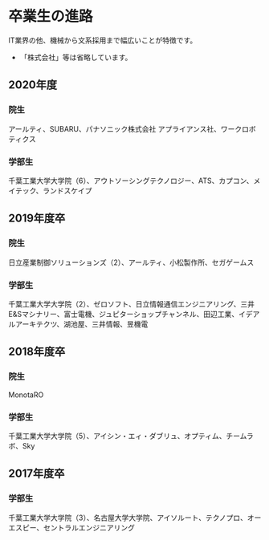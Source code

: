# 卒業生の進路

IT業界の他、機械から文系採用まで幅広いことが特徴です。

* 「株式会社」等は省略しています。

## 2020年度

### 院生

アールティ、SUBARU、パナソニック株式会社 アプライアンス社、ワークロボティクス


### 学部生

千葉工業大学大学院（6）、アウトソーシングテクノロジー、ATS、カプコン、メイテック、ランドスケイプ

## 2019年度卒

### 院生

日立産業制御ソリューションズ（2）、アールティ、小松製作所、セガゲームス

### 学部生

千葉工業大学大学院（2）、ゼロソフト、日立情報通信エンジニアリング、三井E&Sマシナリー、富士電機、ジュピターショップチャンネル、田辺工業、イデアルアーキテクツ、湖池屋、三井情報、昱機電

## 2018年度卒

### 院生

MonotaRO

### 学部生

千葉工業大学大学院（5）、アイシン・エィ・ダブリュ、オプティム、チームラボ、Sky

## 2017年度卒

### 学部生

千葉工業大学大学院（3）、名古屋大学大学院、アイソルート、テクノプロ、オーエスピー、セントラルエンジニアリング
